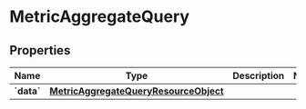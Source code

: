 
# MetricAggregateQuery

## Properties
| Name | Type | Description | Notes |
| ------------ | ------------- | ------------- | ------------- |
| **&#x60;data&#x60;** | [**MetricAggregateQueryResourceObject**](MetricAggregateQueryResourceObject.md) |  |  |



